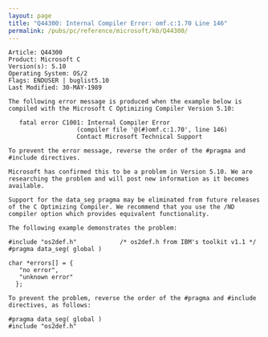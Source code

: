 ```yaml
---
layout: page
title: "Q44300: Internal Compiler Error: omf.c:1.70 Line 146"
permalink: /pubs/pc/reference/microsoft/kb/Q44300/
---
```


	Article: Q44300
	Product: Microsoft C
	Version(s): 5.10
	Operating System: OS/2
	Flags: ENDUSER | buglist5.10
	Last Modified: 30-MAY-1989
	
	The following error message is produced when the example below is
	compiled with the Microsoft C Optimizing Compiler Version 5.10:
	
	   fatal error C1001: Internal Compiler Error
	                   (compiler file '@(#)omf.c:1.70', line 146)
	                   Contact Microsoft Technical Support
	
	To prevent the error message, reverse the order of the #pragma and
	#include directives.
	
	Microsoft has confirmed this to be a problem in Version 5.10. We are
	researching the problem and will post new information as it becomes
	available.
	
	Support for the data_seg pragma may be eliminated from future releases
	of the C Optimizing Compiler. We recommend that you use the /ND
	compiler option which provides equivalent functionality.
	
	The following example demonstrates the problem:
	
	#include "os2def.h"            /* os2def.h from IBM's toolkit v1.1 */
	#pragma data_seg( global )
	
	char *errors[] = {
	   "no error",
	   "unknown error"
	  };
	
	To prevent the problem, reverse the order of the #pragma and #include
	directives, as follows:
	
	#pragma data_seg( global )
	#include "os2def.h"
